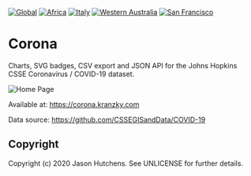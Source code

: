 [![Global](https://corona.kranzky.com/badge.svg?update)](https://corona.kranzky.com/)
[![Africa](https://corona.kranzky.com/af/badge.svg?update)](https://corona.kranzky.com/af.json)
[![Italy](https://corona.kranzky.com/eu/seu/it/badge.svg?update)](https://corona.kranzky.com/eu/seu/it.json)
[![Western Australia](https://corona.kranzky.com/oc/anz/au/wa/badge.svg?update)](https://corona.kranzky.com/oc/anz/au/wa.json)
[![San Francisco](https://corona.kranzky.com/am/na/us/ca/sfr/badge.svg)](https://corona.kranzky.com/am/na/us/ca/sfr.json)

Corona
======

Charts, SVG badges, CSV export and JSON API for the Johns Hopkins CSSE Coronavirus / COVID-19 dataset.

![Home Page](https://www.kranzky.com/img/portfolio/corona.png)

Available at: https://corona.kranzky.com

Data source: https://github.com/CSSEGISandData/COVID-19

Copyright
---------

Copyright (c) 2020 Jason Hutchens. See UNLICENSE for further details.
